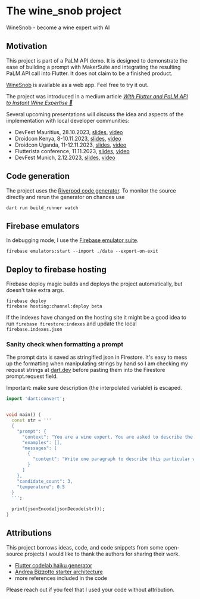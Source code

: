 # The wine_snob project

WineSnob - become a wine expert with AI

## Motivation

This project is part of a PaLM API demo. It is designed to demonstrate the ease of building a prompt with MakerSuite and integrating the resulting PaLM API call into Flutter. It does not claim to be a finished product.

[WineSnob](https://winesnob.rozendallabs.org/) is available as a web app. Feel free to try it out.

The project was introduced in a medium article *[With Flutter and PaLM API to Instant Wine Expertise 🍷](https://sylviedie.medium.com/with-flutter-and-palm-api-to-instant-wine-expertise-b8e933e94fc5)*

Several upcoming presentations will discuss the idea and aspects of the implementation with local developer communities:
  * DevFest Mauritius, 28.10.2023,  [slides](TDB), [video](TBD)
  * Droidcon Kenya, 8-10.11.2023, [slides](TDB), [video](TBD)
  * Droidcon Uganda, 11-12.11.2023, [slides](TDB), [video](TBD)
  * Flutterista conference, 11.11.2023,  [slides](TDB), [video](TBD)
  * DevFest Munich, 2.12.2023, [slides](TDB), [video](TBD)

## Code generation

The project uses the [Riverpod code generator](https://pub.dev/packages/riverpod_generator). To monitor the source directly and rerun the generator
on chances use

```shell
dart run build_runner watch 
```

## Firebase emulators

In debugging mode, I use the [Firebase emulator suite](https://firebase.google.com/docs/emulator-suite).

```shell
firebase emulators:start --import ./data --export-on-exit
```

## Deploy to firebase hosting

Firebase deploy magic builds and deploys the project automatically, but doesn't take extra args.

```shell
firebase deploy
firebase hosting:channel:deploy beta
```

If the indexes have changed on the hosting site it might be a good idea to
run `firebase firestore:indexes` and update the local `firebase.indexes.json`

### Sanity check when formatting a prompt

The prompt data is saved as stringified json in Firestore. It's easy to mess up the formatting when
manipulating strings by hand so I am checking my request strings at [dart.dev](https://dart.dev/) before pasting them
into the Firestore prompt.request field.

Important: make sure description (the interpolated variable) is escaped.

```dart
import 'dart:convert';


void main() {
  const str = '''
  {
    "prompt": {
      "context": "You are a wine expert. You are asked to describe the style and aroma of a particular wine.",
      "examples": [],
      "messages": [
        {
          "content": "Write one paragraph to describe this particular wine: \${description}"
        }
      ]
    },
    "candidate_count": 3,
    "temperature": 0.5
  }
  ''';
  
  print(jsonEncode(jsonDecode(str)));
}
```

## Attributions

This project borrows ideas, code, and code snippets from some open-source projects I would like to
thank the authors for sharing their work.

* [Flutter codelab haiku generator](https://github.com/flutter/codelabs/tree/main/haiku_generator)
* [Andrea Bizzotto starter architecture](https://github.com/bizz84/starter_architecture_flutter_firebase/tree/master)
* more references included in the code

Please reach out if you feel that I used your code without attribution.

